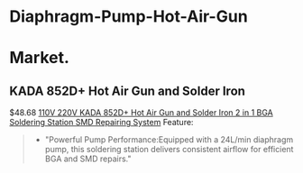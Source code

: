 # Diaphragm-Pump-Hot-Air-Gun
# Market.

## KADA 852D+ Hot Air Gun and Solder Iron
$48.68 [110V 220V KADA 852D+ Hot Air Gun and Solder Iron 2 in 1 BGA Soldering Station SMD Repairing System](https://www.aliexpress.us/item/2251832870365944.html)
Feature:
>- "Powerful Pump Performance:Equipped with a 24L/min diaphragm pump, this soldering station delivers consistent airflow for efficient BGA and SMD repairs."
